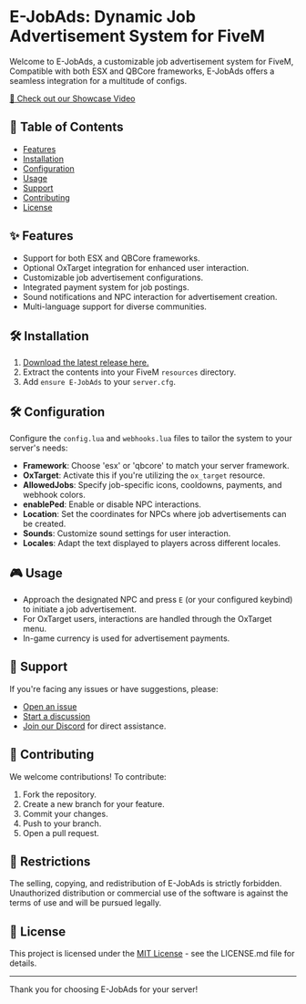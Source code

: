 # E-JobAds: Dynamic Job Advertisement System for FiveM

Welcome to E-JobAds, a customizable job advertisement system for FiveM, Compatible with both ESX and QBCore frameworks, E-JobAds offers a seamless integration for a multitude of configs.

[🎥 Check out our Showcase Video](https://youtu.be/3W2hpUcC6pc)

## 📌 Table of Contents

- [Features](#features)
- [Installation](#installation)
- [Configuration](#configuration)
- [Usage](#usage)
- [Support](#support)
- [Contributing](#contributing)
- [License](#license)

## ✨ Features

- Support for both ESX and QBCore frameworks.
- Optional OxTarget integration for enhanced user interaction.
- Customizable job advertisement configurations.
- Integrated payment system for job postings.
- Sound notifications and NPC interaction for advertisement creation.
- Multi-language support for diverse communities.

## 🛠 Installation

1. [Download the latest release here.](https://github.com/BeansFL/E-Jobads/tree/main)
2. Extract the contents into your FiveM `resources` directory.
3. Add `ensure E-JobAds` to your `server.cfg`.

## 🛠 Configuration

Configure the `config.lua` and `webhooks.lua` files to tailor the system to your server's needs:

- **Framework**: Choose 'esx' or 'qbcore' to match your server framework.
- **OxTarget**: Activate this if you're utilizing the `ox_target` resource.
- **AllowedJobs**: Specify job-specific icons, cooldowns, payments, and webhook colors.
- **enablePed**: Enable or disable NPC interactions.
- **Location**: Set the coordinates for NPCs where job advertisements can be created.
- **Sounds**: Customize sound settings for user interaction.
- **Locales**: Adapt the text displayed to players across different locales.

## 🎮 Usage

- Approach the designated NPC and press `E` (or your configured keybind) to initiate a job advertisement.
- For OxTarget users, interactions are handled through the OxTarget menu.
- In-game currency is used for advertisement payments.

## 🙋 Support

If you're facing any issues or have suggestions, please:

- [Open an issue](https://github.com/BeansFL/E-Jobads/issues)
- [Start a discussion](https://github.com/BeansFL/E-Jobads/discussions)
- [Join our Discord](https://discord.gg/zxuSuRe3Fz) for direct assistance.

## 🌟 Contributing

We welcome contributions! To contribute:

1. Fork the repository.
2. Create a new branch for your feature.
3. Commit your changes.
4. Push to your branch.
5. Open a pull request.

## 🚫 Restrictions

The selling, copying, and redistribution of E-JobAds is strictly forbidden. Unauthorized distribution or commercial use of the software is against the terms of use and will be pursued legally.

## 📜 License

This project is licensed under the [MIT License](https://opensource.org/licenses/MIT) - see the LICENSE.md file for details.

---

Thank you for choosing E-JobAds for your  server!
